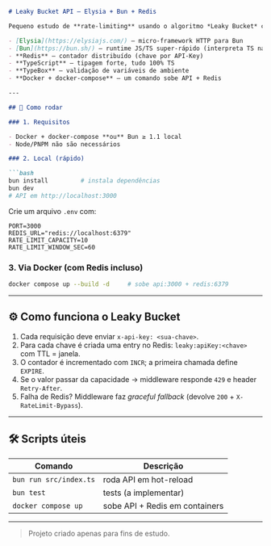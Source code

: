 ````markdown
# Leaky Bucket API — Elysia + Bun + Redis

Pequeno estudo de **rate-limiting** usando o algoritmo *Leaky Bucket* com:

- [Elysia](https://elysiajs.com/) — micro-framework HTTP para Bun
- [Bun](https://bun.sh/) — runtime JS/TS super-rápido (interpreta TS nativamente)
- **Redis** — contador distribuído (chave por API-Key)
- **TypeScript** — tipagem forte, tudo 100% TS
- **TypeBox** — validação de variáveis de ambiente
- **Docker + docker-compose** — um comando sobe API + Redis

---

## 🚀 Como rodar

### 1. Requisitos

- Docker + docker-compose **ou** Bun ≥ 1.1 local
- Node/PNPM não são necessários

### 2. Local (rápido)

```bash
bun install         # instala dependências
bun dev
# API em http://localhost:3000
````

Crie um arquivo `.env` com:

```env
PORT=3000
REDIS_URL="redis://localhost:6379"
RATE_LIMIT_CAPACITY=10
RATE_LIMIT_WINDOW_SEC=60
```

### 3. Via Docker (com Redis incluso)

```bash
docker compose up --build -d     # sobe api:3000 + redis:6379
```

---

## ⚙️ Como funciona o **Leaky Bucket**

1. Cada requisição deve enviar `x-api-key: <sua-chave>`.
2. Para cada chave é criada uma entry no Redis:
   `leaky:apiKey:<chave>` com TTL = janela.
3. O contador é incrementado com `INCR`; a primeira chamada define `EXPIRE`.
4. Se o valor passar da capacidade → middleware responde `429` e header `Retry-After`.
5. Falha de Redis? Middleware faz *graceful fallback* (devolve `200` + `X-RateLimit-Bypass`).

---

## 🛠 Scripts úteis

| Comando                | Descrição                      |
| ---------------------- | ------------------------------ |
| `bun run src/index.ts` | roda API em hot-reload         |
| `bun test`             | tests (a implementar)          |
| `docker compose up`    | sobe API + Redis em containers |

---
> Projeto criado apenas para fins de estudo.

